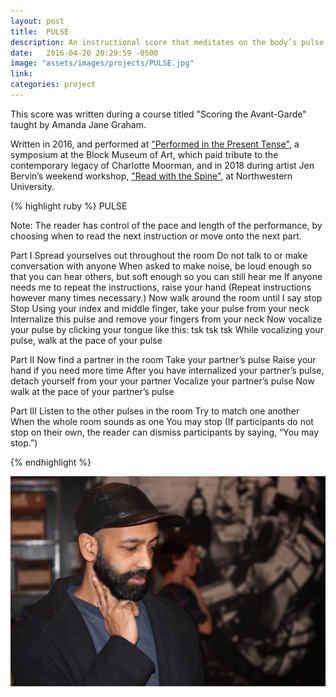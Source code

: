 ```yaml
---
layout: post
title:  PULSE
description: An instructional score that meditates on the body’s pulse and how it unfolds in time, space, and in relation to other bodies
date:   2016-04-20 20:29:59 -0500
image: "assets/images/projects/PULSE.jpg"
link:
categories: project
---
```

This score was written during a course titled "Scoring the Avant-Garde" taught by Amanda Jane Graham.

Written in 2016, and performed at ["Performed in the Present Tense"], a symposium at the Block Museum of Art, which paid tribute to the contemporary legacy of Charlotte Moorman, and in 2018 during artist Jen Bervin’s weekend workshop, ["Read with the Spine"], at Northwestern University.

{% highlight ruby %}
PULSE

Note: The reader has control of the pace and length of the performance, by choosing when to read the next instruction or move onto the next part.

Part I
Spread yourselves out throughout the room
Do not talk to or make conversation with anyone
When asked to make noise, be loud enough so that you can hear others, but soft enough so you can still hear me
If anyone needs me to repeat the instructions, raise your hand (Repeat instructions however many times necessary.)
Now walk around the room until I say stop
Stop
Using your index and middle finger, take your pulse from your neck
Internalize this pulse and remove your fingers from your neck
Now vocalize your pulse by clicking your tongue like this: tsk tsk tsk
While vocalizing your pulse, walk at the pace of your pulse

Part II
Now find a partner in the room
Take your partner’s pulse
Raise your hand if you need more time
After you have internalized your partner’s pulse, detach yourself from your your partner
Vocalize your partner’s pulse
Now walk at the pace of your partner’s pulse

Part III
Listen to the other pulses in the room
Try to match one another
When the whole room sounds as one
You may stop
(If participants do not stop on their own, the reader can dismiss participants by saying, “You may stop.”)

{% endhighlight %}

![](/assets/images/projects/PULSE.jpg)




["Performed in the Present Tense"]: https://nublockmuseum.blog/2016/05/18/scoring-the-symposium-amanda-jane-graham-susy-bielak-on-performed-in-the-present-tense/
["Read with the Spine"]: https://digitallearning.northwestern.edu/article/2018/02/07/apply-now-%E2%80%93-read-spine
